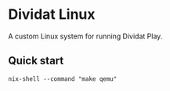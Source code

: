 # Dividat Linux

A custom Linux system for running Dividat Play.

## Quick start

```
nix-shell --command "make qemu"
```
